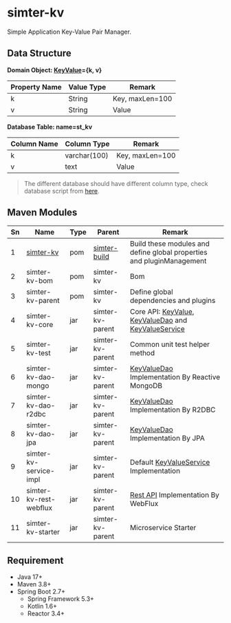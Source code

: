 # simter-kv

Simple Application Key-Value Pair Manager.

## Data Structure

**Domain Object: [KeyValue]={k, v}**

| Property Name | Value Type | Remark          |
|---------------|------------|-----------------|
| k             | String     | Key, maxLen=100 |
| v             | String     | Value           |

[KeyValue]: ./simter-kv-core/src/main/kotlin/tech/simter/kv/core/KeyValue.kt

**Database Table: name=st_kv**

| Column Name | Column Type  | Remark          |
|-------------|--------------|-----------------|
| k           | varchar(100) | Key, maxLen=100 |
| v           | text         | Value           |

> The different database should have different column type, check database script from [here](./simter-kv-core/src/main/resources/tech/simter/kv/sql).

## Maven Modules

| Sn  | Name                   | Type | Parent           | Remark                                                                |
|-----|------------------------|------|------------------|-----------------------------------------------------------------------|
| 1   | [simter-kv]            | pom  | [simter-build]   | Build these modules and define global properties and pluginManagement |
| 2   | simter-kv-bom          | pom  | simter-kv        | Bom                                                                   |
| 3   | simter-kv-parent       | pom  | simter-kv        | Define global dependencies and plugins                                |
| 4   | simter-kv-core         | jar  | simter-kv-parent | Core API: [KeyValue], [KeyValueDao] and [KeyValueService]             |
| 5   | simter-kv-test         | jar  | simter-kv-parent | Common unit test helper method                                        |
| 6   | simter-kv-dao-mongo    | jar  | simter-kv-parent | [KeyValueDao] Implementation By Reactive MongoDB                      |
| 7   | simter-kv-dao-r2dbc    | jar  | simter-kv-parent | [KeyValueDao] Implementation By R2DBC                                 |
| 8   | simter-kv-dao-jpa      | jar  | simter-kv-parent | [KeyValueDao] Implementation By JPA                                   |
| 9   | simter-kv-service-impl | jar  | simter-kv-parent | Default [KeyValueService] Implementation                              |
| 10  | simter-kv-rest-webflux | jar  | simter-kv-parent | [Rest API] Implementation By WebFlux                                  |
| 11  | simter-kv-starter      | jar  | simter-kv-parent | Microservice Starter                                                  |

## Requirement

- Java 17+
- Maven 3.8+
- Spring Boot 2.7+
    - Spring Framework 5.3+
    - Kotlin 1.6+
    - Reactor 3.4+

[simter-build]: https://github.com/simter/simter-build
[simter-kv]: https://github.com/simter/simter-kv
[KeyValue]: https://github.com/simter/simter-kv/blob/master/simter-kv-core/src/main/kotlin/tech/simter/kv/core/KeyValue.kt
[KeyValueDao]: https://github.com/simter/simter-kv/blob/master/simter-kv-core/src/main/kotlin/tech/simter/kv/core/KeyValueDao.kt
[KeyValueService]: https://github.com/simter/simter-kv/blob/master/simter-kv-core/src/main/kotlin/tech/simter/kv/core/KeyValueService.kt
[Rest API]: ./docs/rest-api.md